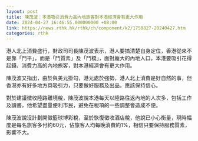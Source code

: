 ```yaml
---
layout: post
title: 陳茂波：本港吸引消費力高內地旅客對本港經濟會有更大作用
date: 2024-04-27 16:46:55.000000000 +08:00
link: https://news.rthk.hk/rthk/ch/component/k2/1750827-20240427.htm
categories: rthk
---
```


港人北上消費盛行，財政司司長陳茂波表示，港人要搞清楚自身定位，香港從來不是靠「鬥平」，而是「鬥質素」及「鬥橋」，面對龐大的內地人口，本港要吸引花得起錢、消費力高的內地旅客，對本港經濟會有更大作用。

陳茂波又指出，由於與美元掛勾，港元處於強勢，港人北上消費是好自然的事，但香港亦有好多地方具吸引力，只要做好服務及出品，應該保持信心。

對於建議徵收陸路離境稅，陳茂波說本港每天以陸路往返內地的人次多，包括工作及讀書，他希望盡量便利市民，避免在稅項的一些調整會造成不便。

陳茂波說沒計劃開徵籃球博彩稅，至於恢復徵收酒店稅，他說已小心衡量，現時幅度是每名旅客多付約60元，佔旅客人均每晚消費約1%，相信只要保持服務質素，影響不大。
